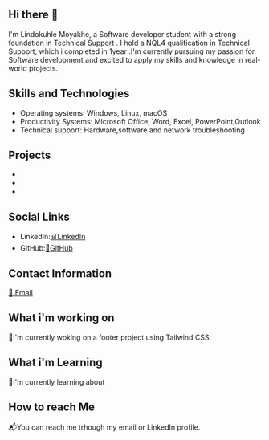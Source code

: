## Hi there 👋
I'm Lindokuhle Moyakhe, a Software developer student with a strong foundation in Technical Support . I hold a NQL4 qualification in Technical Support, which i completed in 1year .I'm currently pursuing my passion for Software development and excited to apply my skills and knowledge in real-world projects.

## Skills and Technologies
- Operating systems: Windows, Linux, macOS
- Productivity Systems: Microsoft Office, Word, Excel, PowerPoint,Outlook
- Technical support: Hardware,software and network troubleshooting

## Projects
-
-
-
## Social Links
- LinkedIn:[📊LinkedIn](https://www.linkedin.com/in/lindokuhle-moyakhe-603661253)
- GitHub:[🐙GitHub](https://github.com/kuhle2018)

## Contact Information
[📧 Email](lindokuhle.moyakhe@gmail.com)
 
## What i'm working on
🔭I'm currently woking on a footer project using Tailwind CSS.

## What i'm Learning
🌱I'm currently learning about 

## How to reach Me
📬You can reach me trhough my email or LinkedIn profile.
    



